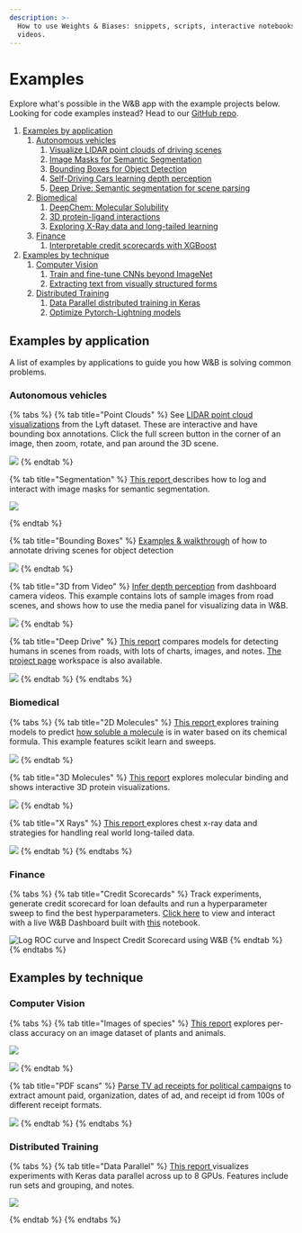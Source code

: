 ```yaml
---
description: >-
  How to use Weights & Biases: snippets, scripts, interactive notebooks, and
  videos.
---
```


# Examples

Explore what's possible in the W\&B app with the example projects below. Looking for code examples instead? Head to our [GitHub repo](https://github.com/wandb/examples).

1. [Examples by application](examples.md#examples-by-application)
   1. [Autonomous vehicles](examples.md#autonomous-vehicles)
      1. [Visualize LIDAR point clouds of driving scenes](https://wandb.ai/stacey/lyft/reports/LIDAR-Point-Clouds-of-Driving-Scenes--Vmlldzo2MzA5Mg)
      2. [Image Masks for Semantic Segmentation](https://wandb.ai/stacey/deep-drive/reports/Image-Masks-for-Semantic-Segmentation--Vmlldzo4MTUwMw)&#x20;
      3. [Bounding Boxes for Object Detection](https://wandb.ai/stacey/yolo-drive/reports/Bounding-Boxes-for-Object-Detection--Vmlldzo4Nzg4MQ)
      4. [Self-Driving Cars learning depth perception](https://wandb.ai/stacey/sfmlearner/reports/Video-to-3D-Depth-Perception-for-Self-Driving-Cars--Vmlldzo2Nzg2Nw)&#x20;
      5. [Deep Drive: Semantic segmentation for scene parsing](https://wandb.ai/stacey/deep-drive/reports/The-View-from-the-Driver-s-Seat--Vmlldzo1MTg5NQ)
   2. [Biomedical](examples.md#biomedical)
      1. [DeepChem: Molecular Solubility](https://wandb.ai/stacey/deepchem\_molsol/reports/DeepChem-Molecular-Solubility--VmlldzoxMjQxMjM)
      2. [3D protein-ligand interactions](https://wandb.ai/stacey/deepchem\_interact/reports/DeepChem-Molecular-Interaction--VmlldzoxMzMxNDE)
      3. [Exploring X-Ray data and long-tailed learning](https://wandb.ai/stacey/xray/reports/X-Ray-Illumination--Vmlldzo4MzA5MQ)
   3. [Finance](examples.md#finance)
      1. [Interpretable credit scorecards with XGBoost](https://colab.research.google.com/github/wandb/examples/blob/master/colabs/boosting/Credit\_Scorecards\_with\_XGBoost\_and\_W%26B.ipynb\))
2. [Examples by technique](examples.md#examples-by-technique)
   1. [Computer Vision](examples.md#computer-vision)
      1. [Train and fine-tune CNNs beyond ImageNet](https://wandb.ai/stacey/curr\_learn/reports/Classify-the-Natural-World--Vmlldzo1MjY4Ng)
      2. [Extracting text from visually structured forms](https://wandb.ai/stacey/deepform\_v1/reports/DeepForm-Understand-Structured-Documents-at-Scale--VmlldzoyODQ3Njg)
   2. [Distributed Training](examples.md#distributed-training)
      1. [Data Parallel distributed training in Keras](https://wandb.ai/stacey/estuary/reports/Distributed-Training--Vmlldzo1MjEw)
      2. [Optimize Pytorch-Lightning models](https://www.pytorchlightning.ai/blog/use-pytorch-lightning-with-weights-biases)

## Examples by application

A list of examples by applications to guide you how W\&B is solving common problems.

### Autonomous vehicles

{% tabs %}
{% tab title="Point Clouds" %}
See [LIDAR point cloud visualizations](https://wandb.ai/stacey/lyft/reports/LIDAR-Point-Clouds-of-Driving-Scenes--Vmlldzo2MzA5Mg) from the Lyft dataset. These are interactive and have bounding box annotations. Click the full screen button in the corner of an image, then zoom, rotate, and pan around the 3D scene.

![](<.gitbook/assets/image (130).png>)
{% endtab %}

{% tab title="Segmentation" %}
[This report ](https://wandb.ai/stacey/deep-drive/reports/Image-Masks-for-Semantic-Segmentation--Vmlldzo4MTUwMw)describes how to log and interact with image masks for semantic segmentation.

![](<.gitbook/assets/image (112).png>)


{% endtab %}

{% tab title="Bounding Boxes" %}
[Examples & walkthrough](https://wandb.ai/stacey/yolo-drive/reports/Bounding-Boxes-for-Object-Detection--Vmlldzo4Nzg4MQ) of how to annotate driving scenes for object detection

![](<.gitbook/assets/image (131).png>)
{% endtab %}

{% tab title="3D from Video" %}
[Infer depth perception](https://wandb.ai/stacey/sfmlearner/reports/Video-to-3D-Depth-Perception-for-Self-Driving-Cars--Vmlldzo2Nzg2Nw) from dashboard camera videos. This example contains lots of sample images from road scenes, and shows how to use the media panel for visualizing data in W\&B.

![](<.gitbook/assets/image (111).png>)
{% endtab %}

{% tab title="Deep Drive" %}
[This report](https://wandb.ai/stacey/deep-drive/reports/The-View-from-the-Driver-s-Seat--Vmlldzo1MTg5NQ) compares models for detecting humans in scenes from roads, with lots of charts, images, and notes. [The project page](https://wandb.ai/demo-team/deep-drive?workspace=user-stacey) workspace is also available.

![](<.gitbook/assets/image (129).png>)
{% endtab %}
{% endtabs %}

### Biomedical

{% tabs %}
{% tab title="2D Molecules" %}
[This report ](https://wandb.ai/stacey/deepchem\_molsol/reports/DeepChem-Molecular-Solubility--VmlldzoxMjQxMjM)explores training models to predict [how soluble a molecule](https://wandb.ai/stacey/deepchem\_molsol/reports/DeepChem-Molecular-Solubility--VmlldzoxMjQxMjM) is in water based on its chemical formula. This example features scikit learn and sweeps.

![](<.gitbook/assets/image (121).png>)
{% endtab %}

{% tab title="3D Molecules" %}
[This report](https://wandb.ai/stacey/deepchem\_interact/reports/DeepChem-Molecular-Interaction--VmlldzoxMzMxNDE) explores molecular binding and shows interactive 3D protein visualizations.

![](<.gitbook/assets/image (122).png>)
{% endtab %}

{% tab title="X Rays" %}
[This report ](https://wandb.ai/stacey/xray/reports/X-Ray-Illumination--Vmlldzo4MzA5MQ)explores chest x-ray data and strategies for handling real world long-tailed data.

![](<.gitbook/assets/image (100).png>)
{% endtab %}
{% endtabs %}

### Finance

{% tabs %}
{% tab title="Credit Scorecards" %}
Track experiments, generate credit scorecard for loan defaults and run a hyperparameter sweep to find the best hyperparameters. [Click here](https://wandb.ai/morgan/credit\_scorecard) to view and interact with a live W\&B Dashboard built with [this](http://wandb.me/xgboost) notebook.

![Log ROC curve and Inspect Credit Scorecard using W\&B](<.gitbook/assets/image (164).png>)
{% endtab %}
{% endtabs %}

## Examples by technique

### **Computer Vision**

{% tabs %}
{% tab title="Images of species" %}
[This report](https://wandb.ai/stacey/curr\_learn/reports/Classify-the-Natural-World--Vmlldzo1MjY4Ng) explores per-class accuracy on an image dataset of plants and animals.

![](<.gitbook/assets/image (80).png>)

![](<.gitbook/assets/image (85).png>)
{% endtab %}

{% tab title="PDF scans" %}
[Parse TV ad receipts for political campaigns](https://wandb.ai/stacey/deepform\_v1/reports/DeepForm-Understand-Structured-Documents-at-Scale--VmlldzoyODQ3Njg) to extract amount paid, organization, dates of ad, and receipt id from 100s of different receipt formats.

![](<.gitbook/assets/image (133).png>)
{% endtab %}
{% endtabs %}

### Distributed Training

{% tabs %}
{% tab title="Data Parallel" %}
[This report ](https://wandb.ai/stacey/estuary/reports/Distributed-Training--Vmlldzo1MjEw)visualizes experiments with Keras data parallel across up to 8 GPUs. Features include run sets and grouping, and notes.

![](<.gitbook/assets/image (88).png>)


{% endtab %}
{% endtabs %}
